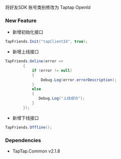将好友SDK 账号类别修改为 Taptap OpenId

### New Feature

- 新增初始化接口

```cs
TapFriends.Init("tapClientId", true);
```
- 新增上线接口

```cs
TapFriends.Online(error =>
        {
            if (error != null)
            {
                Debug.Log(error.errorDescription);
            }
            else
            {
               Debug.Log("上线成功");
            }
        });
```
- 新增下线接口

```cs
TapFriends.Offline();
```


### Dependencies

- TapTap.Common v2.1.8